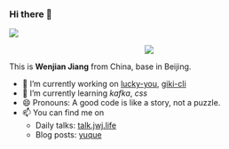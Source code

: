 ### Hi there 👋

![](https://visitor-badge.glitch.me/badge?page_id=jwenjian.jwenjian)

<center>
<img src="https://lc-gluttony.s3.amazonaws.com/TFf8iVx2AVxS/5e52532a51cf3a4afd8c/3CC8B88C-CA85-4B46-A1A8-398D78F31BF5.jpeg"/>
</center>

This is **Wenjian Jiang** from China, base in Beijing.

- 🔭 I’m currently working on [lucky-you](https://github.com/jwenjian/giki-cli), [giki-cli](https://github.com/jwenjian/giki-cli)
- 🌱 I’m currently learning *kafka*, *css*
- 😄 Pronouns: A good code is like a story, not a puzzle.
- 📫 You can find me on 
  - Daily talks: [talk.jwj.life](https://talk.jwj.life)
  - Blog posts: [yuque](https://yuque.com/jwenjian)
  
